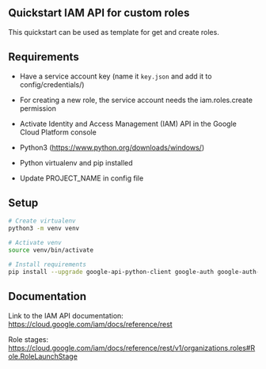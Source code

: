 ## Quickstart IAM API for custom roles

This quickstart can be used as template for get and create roles.

## Requirements

- Have a service account key (name it `key.json` and add it to config/credentials/)

- For creating a new role, the service account needs the iam.roles.create permission

- Activate Identity and Access Management (IAM) API in the Google Cloud Platform console

- Python3 (https://www.python.org/downloads/windows/)

- Python virtualenv and pip installed

- Update PROJECT_NAME in config file

## Setup

```bash
# Create virtualenv
python3 -m venv venv

# Activate venv
source venv/bin/activate

# Install requirements
pip install --upgrade google-api-python-client google-auth google-auth-httplib2
```

## Documentation

Link to the IAM API documentation: https://cloud.google.com/iam/docs/reference/rest

Role stages: https://cloud.google.com/iam/docs/reference/rest/v1/organizations.roles#Role.RoleLaunchStage
